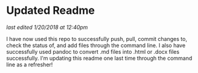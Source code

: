 Updated Readme
==============
*last edited 1/20/2018 at 12:40pm*

I have now used this repo to successfully push, pull, commit changes to, check the status of, and add files through the command line. I also have successfully used pandoc to convert .md files into .html or .docx files successfully. I'm updating this readme one last time through the command line as a refresher!
